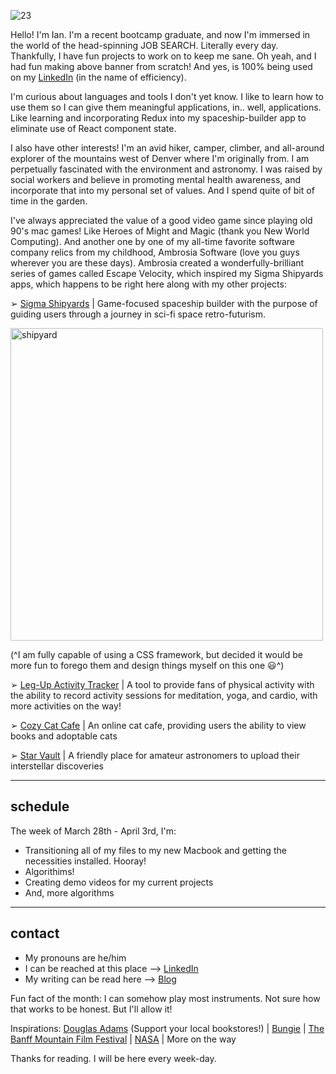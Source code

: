 ![23](https://user-images.githubusercontent.com/89211252/158245743-d495da7d-0857-4df0-b0e4-e26ed70f0508.png)

Hello! I'm Ian. I'm a recent bootcamp graduate, and now I'm immersed in the world of the head-spinning JOB SEARCH. Literally every day. Thankfully, I have fun projects to work on to keep me sane. Oh yeah, and I had fun making above banner from scratch! And yes, is 100% being used on my [LinkedIn](https://www.linkedin.com/in/ian-ennis-23b70915a/) (in the name of efficiency).

I'm curious about languages and tools I don't yet know. I like to learn how to use them so I can give them meaningful applications, in.. well, applications. Like learning and incorporating Redux into my spaceship-builder app to eliminate use of React component state. 

I also have other interests! I'm an avid hiker, camper, climber, and all-around explorer of the mountains west of Denver where I'm originally from. I am perpetually fascinated with the environment and astronomy. I was raised by social workers and believe in promoting mental health awareness, and incorporate that into my personal set of values. And I spend quite of bit of time in the garden. 

I've always appreciated the value of a good video game since playing old 90's mac games! Like Heroes of Might and Magic (thank you New World Computing). And another one by one of my all-time favorite software company relics from my childhood, Ambrosia Software (love you guys wherever you are these days). Ambrosia created a wonderfully-brilliant series of games called Escape Velocity, which inspired my Sigma Shipyards apps, which happens to be right here along with my other projects:


➢ [Sigma Shipyards](https://github.com/Ian-Ennis/sigma_shipyards) | Game-focused spaceship builder with the purpose of guiding users through a journey in sci-fi space retro-futurism.

<img width="500" alt="shipyard" src="https://user-images.githubusercontent.com/89211252/157541722-b64364ac-b277-4ba5-a8c2-510ea3752d1a.png">

(^I am fully capable of using a CSS framework, but decided it would be more fun to forego them and design things myself on this one :smiley:^)


➢ [Leg-Up Activity Tracker](https://github.com/Ian-Ennis/activity_tracker) | A tool to provide fans of physical activity with the ability to record activity sessions for meditation, yoga, and cardio, with more activities on the way!


➢ [Cozy Cat Cafe](https://github.com/Ian-Ennis/phase_2_project_cozy_cat_cafe) | An online cat cafe, providing users the ability to view books and adoptable cats


➢ [Star Vault](https://github.com/Ian-Ennis/star_vault) | A friendly place for amateur astronomers to upload their interstellar discoveries


--------------------------
schedule
--------------------------
The week of March 28th - April 3rd, I'm:
- Transitioning all of my files to my new Macbook and getting the necessities installed. Hooray! 
- Algorithims!
- Creating demo videos for my current projects
- And, more algorithms 


--------------------------
contact
--------------------------
- My pronouns are he/him
- I can be reached at this place --> [LinkedIn](https://www.linkedin.com/in/ian-ennis-tanstaafl-slatfatf/)
- My writing can be read here --> [Blog](https://ian-patrick-ennis.medium.com/)

Fun fact of the month: I can somehow play most instruments. Not sure how that works to be honest. But I'll allow it!

Inspirations:
[Douglas Adams](https://www.tatteredcover.com/book/9780345391803) (Support your local bookstores!) | [Bungie](https://www.bungie.net/) | [The Banff Mountain Film Festival](https://www.banffcentre.ca/banffmountainfestival/tour) | [NASA](https://www.nasa.gov/) | More on the way

Thanks for reading. I will be here every week-day. 
